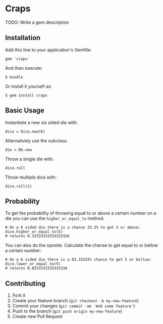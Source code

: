 # Craps

TODO: Write a gem description

## Installation

Add this line to your application's Gemfile:

    gem 'craps'

And then execute:

    $ bundle

Or install it yourself as:

    $ gem install craps

##  Basic Usage

  Instantiate a new six sided die with:
  ```
  dice = Dice.new(6)
  ``` 

  Alternatively use the subclass:
  ```
  die = D6.new
  ```

  Throw a single die with:
  ```
  dice.roll
  ```

  Throw multiple dice with: 
  ```
  dice.roll(2)
  ``` 

## Probability

  To get the probability of throwing equal to or above a certain number on a die you can use the `higher_or_equal_to` method.
  ```
  # On a 6 sided die there is a chance 33.3% to get 5 or above:
  dice.higher_or_equal_to(5)
  # returns 0.33333333333333326 
  ```

  You can also do the oposite. Calculate the chanse to get equal to or bellow a certain number:
  ```
  # On a 6 sided die there is a 83.33333% chance to get 5 or bellow:
  dice.lower_or_equal_to(5)
  # returns 0.8333333333333334
  ```


## Contributing

1. Fork it
2. Create your feature branch (`git checkout -b my-new-feature`)
3. Commit your changes (`git commit -am 'Add some feature'`)
4. Push to the branch (`git push origin my-new-feature`)
5. Create new Pull Request
